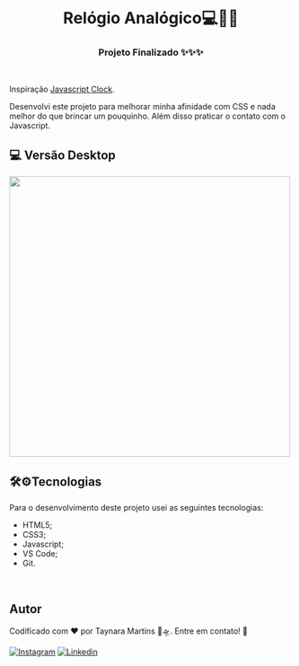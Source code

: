 <h1 align="center">Relógio Analógico💻📁✨</h1>

<h3 align="center">Projeto Finalizado ✨✨✨</h3>
<br>

<p>Inspiração <a href="https://www.youtube.com/watch?v=weZFfrjF-k4">Javascript Clock</a>.
<p>Desenvolvi este projeto para melhorar minha afinidade com CSS e nada melhor do que brincar um pouquinho. Além disso praticar o contato com o Javascript.

<h2> 💻 Versão Desktop </h2>
<img src="login2-foto.png" width="500">

<br>

<h2> 🛠⚙️Tecnologias </h2>
<p>Para o desenvolvimento deste projeto usei as seguintes tecnologias:</p>
<ul>
    <li>HTML5;</li>
    <li>CSS3;</li>
    <li>Javascript;</li>
    <li>VS Code;</li>
    <li>Git.</li>
</ul>
<br>

<h2>Autor</h2>
<p>Codificado com ❤️ por Taynara Martins 🐷🛸. Entre em contato! 👋</p>

[![Instagram](https://img.shields.io/badge/Instagram-E4405F?style=for-the-badge&logo=instagram&logoColor=white)](https://www.instagram.com/paulathaah/)
[![Linkedin](https://img.shields.io/badge/LinkedIn-0077B5?style=for-the-badge&logo=linkedin&logoColor=white)](https://www.linkedin.com/in/taynara-martins-b3a61012a/)